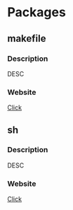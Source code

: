 # Packages
## makefile
### Description
DESC
### Website
[Click](https://nift4.github.io/makre-packages//src/makefile/index.html)
## sh
### Description
DESC
### Website
[Click](https://nift4.github.io/makre-packages//src/sh/index.html)
